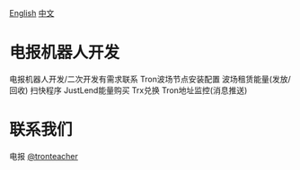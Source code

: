 [English](README.md) [中文](README.zh.md) 

# 电报机器人开发
电报机器人开发/二次开发有需求联系
Tron波场节点安装配置
波场租赁能量(发放/回收)
扫快程序 
JustLend能量购买
Trx兑换
Tron地址监控(消息推送)


# 联系我们
电报 [@tronteacher](https://t.me/tronteacher)
